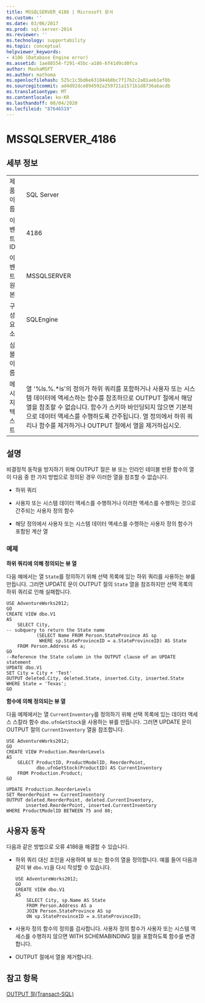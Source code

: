 ```yaml
---
title: MSSQLSERVER_4186 | Microsoft 문서
ms.custom: ''
ms.date: 03/06/2017
ms.prod: sql-server-2014
ms.reviewer: ''
ms.technology: supportability
ms.topic: conceptual
helpviewer_keywords:
- 4186 (Database Engine error)
ms.assetid: 1ae88554-f291-45bc-a186-6f41d9cd0fca
author: MashaMSFT
ms.author: mathoma
ms.openlocfilehash: 525c1c3bd6e631044b8bc7f17b2c2a01aeb1ef8b
ms.sourcegitcommit: ad4d92dce894592a259721a1571b1d8736abacdb
ms.translationtype: MT
ms.contentlocale: ko-KR
ms.lasthandoff: 08/04/2020
ms.locfileid: "87646519"
---
```

# <a name="mssqlserver_4186"></a>MSSQLSERVER_4186
    
## <a name="details"></a>세부 정보  
  
|||  
|-|-|  
|제품 이름|SQL Server|  
|이벤트 ID|4186|  
|이벤트 원본|MSSQLSERVER|  
|구성 요소|SQLEngine|  
|심볼 이름||  
|메시지 텍스트|열 '%ls.%.*ls'의 정의가 하위 쿼리를 포함하거나 사용자 또는 시스템 데이터에 액세스하는 함수를 참조하므로 OUTPUT 절에서 해당 열을 참조할 수 없습니다. 함수가 스키마 바인딩되지 않으면 기본적으로 데이터 액세스를 수행하도록 간주됩니다. 열 정의에서 하위 쿼리나 함수를 제거하거나 OUTPUT 절에서 열을 제거하십시오.|  
  
## <a name="explanation"></a>설명  
 비결정적 동작을 방지하기 위해 OUTPUT 절은 뷰 또는 인라인 테이블 반환 함수의 열이 다음 중 한 가지 방법으로 정의된 경우 이러한 열을 참조할 수 없습니다.  
  
-   하위 쿼리  
  
-   사용자 또는 시스템 데이터 액세스를 수행하거나 이러한 액세스를 수행하는 것으로 간주되는 사용자 정의 함수  
  
-   해당 정의에서 사용자 또는 시스템 데이터 액세스를 수행하는 사용자 정의 함수가 포함된 계산 열  
  
### <a name="examples"></a>예제  
 **하위 쿼리에 의해 정의되는 뷰 열**  
  
 다음 예에서는 열 `State`를 정의하기 위해 선택 목록에 있는 하위 쿼리를 사용하는 뷰를 만듭니다. 그러면 UPDATE 문이 OUTPUT 절의 `State` 열을 참조하지만 선택 목록의 하위 쿼리로 인해 실패합니다.  
  
```  
USE AdventureWorks2012;  
GO  
CREATE VIEW dbo.V1  
AS  
    SELECT City,  
-- subquery to return the State name  
           (SELECT Name FROM Person.StateProvince AS sp   
            WHERE sp.StateProvinceID = a.StateProvinceID) AS State  
    FROM Person.Address AS a;  
GO  
--Reference the State column in the OUTPUT clause of an UPDATE statement  
UPDATE dbo.V1   
SET City = City + 'Test'   
OUTPUT deleted.City, deleted.State, inserted.City, inserted.State  
WHERE State = 'Texas';  
GO  
```  
  
 **함수에 의해 정의되는 뷰 열**  
  
 다음 예제에서는 열 `CurrentInventory`를 정의하기 위해 선택 목록에 있는 데이터 액세스 스칼라 함수 `dbo.ufnGetStock`을 사용하는 뷰를 만듭니다. 그러면 UPDATE 문이 OUTPUT 절의 `CurrentInventory` 열을 참조합니다.  
  
```  
USE AdventureWorks2012;  
GO  
CREATE VIEW Production.ReorderLevels  
AS  
    SELECT ProductID, ProductModelID, ReorderPoint,  
           dbo.ufnGetStock(ProductID) AS CurrentInventory  
    FROM Production.Product;  
GO  
  
UPDATE Production.ReorderLevels  
SET ReorderPoint += CurrentInventory  
OUTPUT deleted.ReorderPoint, deleted.CurrentInventory,  
       inserted.ReorderPoint, inserted.CurrentInventory  
WHERE ProductModelID BETWEEN 75 and 80;  
```  
  
## <a name="user-action"></a>사용자 동작  
 다음과 같은 방법으로 오류 4186을 해결할 수 있습니다.  
  
-   하위 쿼리 대신 조인을 사용하여 뷰 또는 함수의 열을 정의합니다. 예를 들어 다음과 같이 뷰 `dbo.V1`을 다시 작성할 수 있습니다.  
  
    ```  
    USE AdventureWorks2012;  
    GO  
    CREATE VIEW dbo.V1  
    AS  
        SELECT City, sp.Name AS State  
        FROM Person.Address AS a   
        JOIN Person.StateProvince AS sp   
        ON sp.StateProvinceID = a.StateProvinceID;  
    ```  
  
-   사용자 정의 함수의 정의를 검사합니다. 사용자 정의 함수가 사용자 또는 시스템 액세스를 수행하지 않으면 WITH SCHEMABINDING 절을 포함하도록 함수를 변경합니다.  
  
-   OUTPUT 절에서 열을 제거합니다.  
  
## <a name="see-also"></a>참고 항목  
 [OUTPUT 절&#40;Transact-SQL&#41;](/sql/t-sql/queries/output-clause-transact-sql)  
  
  
